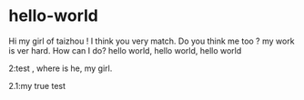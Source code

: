 # hello-world


Hi my girl of taizhou !
  I think you very match. Do you think me too ?
  my work is ver hard. How can I do?
  hello world, hello world, hello world

  2:test , where is he, my girl.


2.1:my true test
